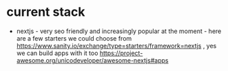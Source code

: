 # current stack

- nextjs - very seo friendly and increasingly popular at the moment - here are a few starters we could choose from https://www.sanity.io/exchange/type=starters/framework=nextjs , yes we can build apps with it too https://project-awesome.org/unicodeveloper/awesome-nextjs#apps
